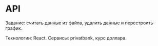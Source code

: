 # API
Задание: считать данные из файла, удалить данные и перестроить график.

Технологии: React.
Сервисы: privatbank, курс доллара.

